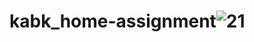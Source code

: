 # kabk_home-assignment![21](https://user-images.githubusercontent.com/82295906/114288942-42bf1600-9aa6-11eb-9d37-82f73aaf51a3.png)
